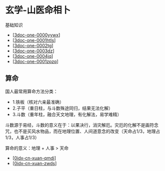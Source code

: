 # 玄学-山医命相卜

基础知识

- [[3doc-one-0000yywx]]
- [[3doc-one-0001htls]]
- [[3doc-one-0002tg]]
- [[3doc-one-0003dz]]
- [[3doc-one-0004jq]]
- [[3doc-one-0001zpzq]]

## 算命

国人最常用算命方法分类： 
- 1.铁板（核对六亲最准确）
- 2.子平（重日柱，与斗数殊途同归，结果无法化解）
- 3.斗数（重年柱，融合天文地理，有化解法，易学难精） 
  
斗数源于易经，斗数的意义在于：以果决行，消灾解厄。灾厄的化解不是画符念咒，也不是买风水物品，而在地理位置、人间道意念的改变（天命占1/3，地理占1/3，人事占1/3）                 

算命的意义：地理 + 人事 > 天命

- [[0idx-cn-xuan-qmdj]]
- [[0idx-cn-xuan-zwds]]

[//begin]: # "Autogenerated link references for markdown compatibility"
[3doc-one-0000yywx]: 0base/3doc-one-0000yywx.md "阴阳五行"
[3doc-one-0001htls]: 0base/3doc-one-0001htls.md "河图洛书"
[3doc-one-0002tg]: 0base/3doc-one-0002tg.md "天干"
[3doc-one-0003dz]: 0base/3doc-one-0003dz.md "地支"
[3doc-one-0004jq]: 0base/3doc-one-0004jq.md "二十四节气"
[3doc-one-0001zpzq]: 0base/3doc-one-0001zpzq.md "《子平真诠》评注"
[0idx-cn-xuan-qmdj]: qmdj/0idx-cn-xuan-qmdj.md "奇门遁甲"
[0idx-cn-xuan-zwds]: zwds/0idx-cn-xuan-zwds.md "紫微斗数"
[//end]: # "Autogenerated link references"

